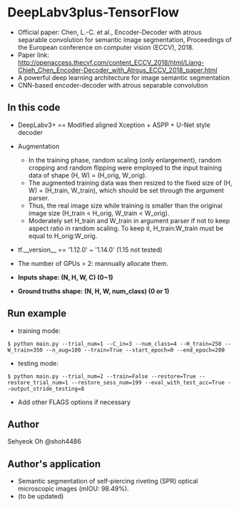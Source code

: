 # DeepLabv3plus-TensorFlow
- Official paper: Chen, L.-C. et al., Encoder-Decoder with atrous separable convolution for semantic image segmentation, Proceedings of the European conference on computer vision (ECCV), 2018.
- Paper link: http://openaccess.thecvf.com/content_ECCV_2018/html/Liang-Chieh_Chen_Encoder-Decoder_with_Atrous_ECCV_2018_paper.html
- A powerful deep learning architecture for image semantic segmentation
- CNN-based encoder-decoder with atrous separable convolution
## In this code
- DeepLabv3+ == Modified aligned Xception + ASPP + U-Net style decoder
- Augmentation
  - In the training phase, random scaling (only enlargement), random cropping and random flipping were employed to the input training data of shape (H, W) = (H_orig, W_orig).
  - The augmented training data was then resized to the fixed size of (H, W) = (H_train, W_train), which should be set through the argument parser.
  - Thus, the real image size while training is smaller than the original image size (H_train < H_orig, W_train < W_orig). 
  - Moderately set H_train and W_train in argument parser if not to keep aspect ratio in random scaling. To keep it, H_train:W_train must be equal to H_orig:W_orig.
  
- tf.\_\_version\_\_ == '1.12.0' ~ '1.14.0' (1.15 not tested)
- The number of GPUs > 2: mannually allocate them.
- **Inputs shape: (N, H, W, C) (0~1)**
- **Ground truths shape: (N, H, W, num_class) (0 or 1)**
## Run example
- training mode: 
```
$ python main.py --trial_num=1 --C_in=3 --num_class=4 --H_train=250 --W_train=350 --n_aug=100 --train=True --start_epoch=0 --end_epoch=200
```
- testing mode: 
```
$ python main.py --trial_num=2 --train=False --restore=True --restore_trial_num=1 --restore_sess_num=199 --eval_with_test_acc=True --output_stride_testing=8
```
- Add other FLAGS options if necessary
## Author
Sehyeok Oh @shoh4486
## Author's application
- Semantic segmentation of self-piercing riveting (SPR) optical microscopic images (mIOU: 98.49%).
- (to be updated)
